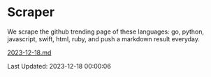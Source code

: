 # Scraper

We scrape the github trending page of these languages: go, python, javascript, swift, html, ruby, and push a markdown result everyday.

[2023-12-18.md](https://github.com/henson/Scraper/blob/master/2023-12-18.md)

Last Updated: 2023-12-18 00:00:06